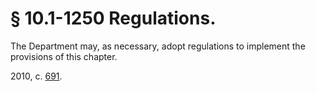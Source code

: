 # § 10.1-1250 Regulations.

<p>The Department may, as necessary, adopt regulations to implement the provisions of this chapter.</p><p>2010, c. <a href='http://lis.virginia.gov/cgi-bin/legp604.exe?101+ful+CHAP0691'>691</a>.</p>